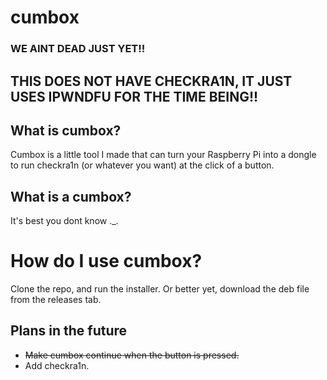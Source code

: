 # cumbox
### WE AINT DEAD JUST YET!!
## THIS DOES NOT HAVE CHECKRA1N, IT JUST USES IPWNDFU FOR THE TIME BEING!!
## What is cumbox?
Cumbox is a little tool I made that can turn your Raspberry Pi into a dongle to run checkra1n (or whatever you want) at the click of a button.
## What is a cumbox?
It's best you dont know ._.
# How do I use cumbox?
Clone the repo, and run the installer. Or better yet, download the deb file from the releases tab.

## Plans in the future
 - ~~Make cumbox continue when the button is pressed.~~
 - Add checkra1n.
